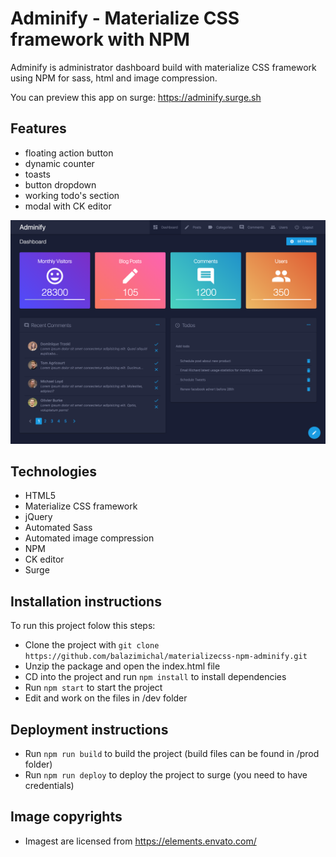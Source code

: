 # Adminify - Materialize CSS framework with NPM

Adminify is administrator dashboard build with materialize CSS framework using NPM for sass, html and image compression.

You can preview this app on surge: https://adminify.surge.sh

## Features

- floating action button
- dynamic counter
- toasts
- button dropdown
- working todo's section
- modal with CK editor

![alt text](/dev/images/screencapture-adminify.png)

## Technologies

- HTML5
- Materialize CSS framework
- jQuery
- Automated Sass
- Automated image compression
- NPM
- CK editor
- Surge

## Installation instructions

To run this project folow this steps:

- Clone the project with `git clone https://github.com/balazimichal/materializecss-npm-adminify.git`
- Unzip the package and open the index.html file
- CD into the project and run `npm install` to install dependencies
- Run `npm start` to start the project
- Edit and work on the files in /dev folder

## Deployment instructions

- Run `npm run build` to build the project (build files can be found in /prod folder)
- Run `npm run deploy` to deploy the project to surge (you need to have credentials)

## Image copyrights

- Imagest are licensed from https://elements.envato.com/
